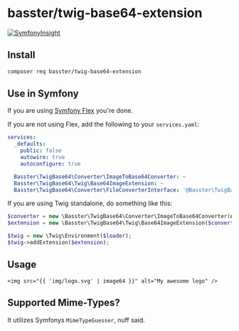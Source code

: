 basster/twig-base64-extension
=============================

[![SymfonyInsight](https://insight.symfony.com/projects/b44a3032-735a-4659-9077-d32393efa623/mini.svg)](https://insight.symfony.com/projects/b44a3032-735a-4659-9077-d32393efa623)

Install
-------

```bash
composer req basster/twig-base64-extension
```

Use in Symfony
--------------

If you are using [Symfony Flex](https://flex.symfony.com/) you're done.

If you are not using Flex, add the following to your `services.yaml`:

```yaml
services:
  _defaults:
    public: false
    autowire: true
    autoconfigure: true

  Basster\TwigBase64\Converter\ImageToBase64Converter: ~
  Basster\TwigBase64\Twig\Base64ImageExtension: ~
  Basster\TwigBase64\Converter\FileConverterInterface: '@Basster\TwigBase64\Converter\ImageToBase64Converter'
```

If you are using Twig standalone, do something like this:

```php
$converter = new \Basster\TwigBase64\Converter\ImageToBase64Converter(new \Symfony\Component\Serializer\Normalizer\DataUriNormalizer());
$extension = new \Basster\TwigBase64\Twig\Base64ImageExtension($converter);

$twig = new \Twig\Environment($loader);
$twig->addExtension($extension);
```

Usage
------

```twig
<img src="{{ 'img/logo.svg' | image64 }}" alt="My awesome logo" />
```

Supported Mime-Types?
---------------------
It utilizes Symfonys `MimeTypeGuesser`, nuff said. 
